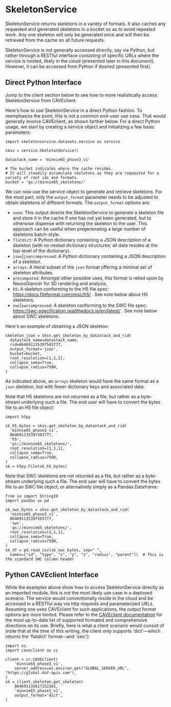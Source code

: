 # SkeletonService

SkeletonService returns skeletons in a variety of formats. It also caches any requested and generated skeletons in a bucket so as to avoid repeated work. Any one skeleton will only be generated once and will then be retrieved from the cache on all future requests.

SkeletonService is not generally accessed directly, say via Python, but rather through a RESTful interface consisting of specific URLs where the service is hosted, likely in the cloud (presented later in this document). However, it can be accessed from Python if desired (presented first).

## Direct Python Interface

Jump to the client section below to see how to more realistically access SkeletonService from CAVEclient.

Here's how to use SkeletonService in a direct Python fashion. To reemphasize the point, this is not a common end-user use case. That would generally involve CAVEclient, as shown farther below. For a direct Python usage, we start by creating a service object and initializing a few basic parameters:
```
import skeletonservice.datasets.service as service

sksv = service.SkeletonService()

datastack_name = 'minnie65_phase3_v1'

# The bucket indicates where the cache resides.
# It will steadily accumulate skeletons as they are requested for a variety of root ids and formats.
bucket = 'gs://minnie65_skeletons/'
```

We can now use the service object to generate and retrieve skeletons. For the most part, only the `output_format` parameter needs to be adjusted to obtain skeletons of different formats. The `output_format` options are:
* `none`: This output directs the SkeletonService to generate a skeleton file and store it in the cache if one has not yet been generated, but to otherwise dispense with returning the skeleton to the user. This approach can be useful when pregenerating a large number of skeletons batch-style.
* `flatdict`: A Python dictionary containing a JSON description of a skeleton (with no nested dictionary structures; all data resides at the top-level of the dictionary).
* `json`|`jsoncompressed`: A Python dictionary containing a JSON description of a skeleton.
* `arrays`: A literal subset of the `json` format offering a minimal set of skeleton attributes.
* `precomputed`: Amongst other possible uses, this format is relied upon by NeuroGlancer for 3D rendering and analysis.
* `h5`: A skeleton conforming to the H5 file spec: https://docs.fileformat.com/misc/h5/ . See note below about H5 skeletons.
* `swc`|`swccompressed`: A skeleton conforming to the SWC file spec: https://swc-specification.readthedocs.io/en/latest/ . See note below about SWC skeletons.

Here's an example of obtaining a JSON skeleton:
```
skeleton_json = sksv.get_skeleton_by_datastack_and_rid(
  datastack_name=datastack_name,
  rid=864691135397503777,
  output_format='json',
  bucket=bucket,
  root_resolution=[1,1,1],
  collapse_soma=True,
  collapse_radius=7500,
)
```

As indicated above, an `arrays` skeleton would have the same format as a `json` skeleton, but with fewer dictionary keys and associated data.

Note that H5 skeletons are not returned as a file, but rather as a byte-stream underlying such a file. The end user will have to convert the bytes file to an H5 file object:
  ```
  import h5py

  sk_h5_bytes = sksv.get_skeleton_by_datastack_and_rid(
    'minnie65_phase3_v1',
    864691135397503777,
    'h5',
    'gs://minnie65_skeletons/',
    root_resolution=[1,1,1],
    collapse_soma=True,
    collapse_radius=7500,
  )
  sk = h5py.File(sk_h5_bytes)
  ```

Note that SWC skeletons are not returned as a file, but rather as a byte-stream underlying such a file. The end user will have to convert the bytes file to an SWC file object, or alternatively simply as a Pandas Dataframe:
  ```
  from io import StringIO
  import pandas as pd

  sk_swc_bytes = sksv.get_skeleton_by_datastack_and_rid(
    'minnie65_phase3_v1',
    864691135397503777,
    'swc',
    'gs://minnie65_skeletons/',
    root_resolution=[1,1,1],
    collapse_soma=True,
    collapse_radius=7500,
  )
  sk_df = pd.read_csv(sk_swc_bytes, sep=" ",
    names=["id", "type", "x", "y", "z", "radius", "parent"])  # This is the standard SWC column header
  ```

## Python CAVEclient Interface

While the examples above show how to access SkeletonService directly as an imported module, this is not the most likely use case in a deployed scenario. The service would conventionally reside in the cloud and be accessed in a RESTful way via http requests and parameterized URLs. Assuming one uses CAVEclient for such applications, the output format options are more limited. Please refer to the [CAVEclient documentation](https://caveconnectome.github.io/CAVEclient/tutorials/skeletonization/) for the most up-to-date list of supported formated and comprehensive directions on its use. Briefly, here is what a client scenario would consist of (note that at the time of this writing, the client only supports 'dict'&mdash;which returns the 'flatdict' format&mdash;and 'swc'):
```
import os
import caveclient as cc

client = cc.CAVEclient(
    'minnie65_phase3_v1',
    server_address=os.environ.get("GLOBAL_SERVER_URL", "https://global.daf-apis.com"),
)
sk = client.skeleton.get_skeleton(
    864691135617152361,
    'minnie65_phase3_v1',
    output_format='dict',
)
```
